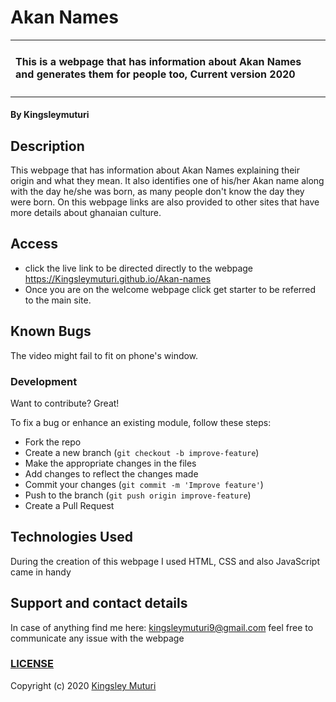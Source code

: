 # Akan Names
<table>
<tr>
<td>
  
#### This is a webpage that has information about Akan Names and generates them for people too, Current version 2020
</table>
</tr>
</td>

#### By **Kingsleymuturi**
  
## Description
This webpage  that has information about Akan Names explaining their origin and what they mean. It also identifies one of his/her Akan name along with the day he/she was born, as many people don't know the day they were born. On this webpage links are also provided to other sites that have more details about ghanaian culture.
## Access
* click the live link to be directed directly to the webpage
https://Kingsleymuturi.github.io/Akan-names
* Once you are on the welcome webpage click get starter to be referred to the main site.
## Known Bugs
The video might fail to fit on phone's window.
### Development
Want to contribute? Great!

To fix a bug or enhance an existing module, follow these steps:

- Fork the repo
- Create a new branch (`git checkout -b improve-feature`)
- Make the appropriate changes in the files
- Add changes to reflect the changes made
- Commit your changes (`git commit -m 'Improve feature'`)
- Push to the branch (`git push origin improve-feature`)
- Create a Pull Request 

## Technologies Used
During the creation of this webpage I used HTML, CSS and also JavaScript came in handy
## Support and contact details
In case of anything find me here: kingsleymuturi9@gmail.com feel free to communicate any issue with the webpage

### [LICENSE](https://github.com/Kingsleymuturi/my-portfolio/blob/master/LICENSE)
Copyright (c) 2020 [Kingsley Muturi ](https://github.com/Kingsleymuturi)
